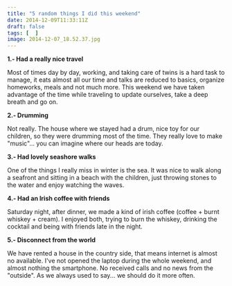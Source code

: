 ```yaml
---
title: "5 random things I did this weekend"
date: 2014-12-09T11:33:11Z
draft: false
tags: [  ]
image: 2014-12-07_18.52.37.jpg
---
```


<p><strong>1.- Had a really nice travel</strong></p>
<p>Most of times day by day, working, and taking care of twins is a hard task to manage, it eats almost all our time and talks are reduced to basics, organize homeworks, meals and not much more. This weekend we have taken advantage of the time while traveling to update ourselves, take a deep breath and go on.</p>
<p><strong>2.- Drumming</strong></p>
<p>Not really. The house where we stayed had a drum, nice toy for our children, so they were drumming most of the time. They really love to make "music"... you can imagine where our heads are today.</p>
<p><strong>3.- Had lovely seashore walks</strong></p>
<p>One of the things I really miss in winter is the sea. It was nice to walk along a seafront and sitting in a beach with the children, just throwing stones to the water and enjoy watching the waves.</p>
<p><strong>4.- Had an Irish coffee with friends</strong></p>
<p>Saturday night, after dinner, we made a kind of irish coffee (coffee + burnt whiskey + cream). I enjoyed both, trying to burn the whiskey, drinking the cocktail and being with friends late in the night.</p>
<p><strong>5.- Disconnect from the world</strong></p>
<p>We have rented a house in the country side, that means internet is almost no available. I've not opened the laptop during the whole weekend, and almost nothing the smartphone. No received calls and no news from the "outside". As we always used to say... we should do it more often.</p>
